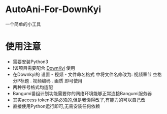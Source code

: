 # AutoAni-For-DownKyi
一个简单的小工具

# 使用注意
- 需要安装Python3
- !该项目需要配合 [DownKyi](https://github.com/leiurayer/downkyi) 使用
- 在Downkyi的 设置 - 视频 - 文件命名格式 中将文件名修改为: 视频章节 空格 分P标题 . 视频编码 . 画质  即可使用
- 两种序号格式均适配
- Bangumi番组计划功能需要你的网络环境能够正常连接Bangumi服务器
- 其实access token不是必须的,但是我懒得改了,有能力的可以自己改
- 直接使用Python运行即可,无需安装任何依赖
